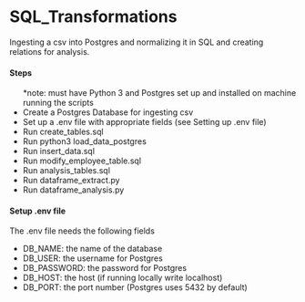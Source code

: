 # SQL_Transformations
Ingesting a csv into Postgres and normalizing it in SQL and creating relations for analysis.

<h4>Steps</h4>
<ul>
*note: must have Python 3 and Postgres set up and installed on machine running the scripts
    <li>Create a Postgres Database for ingesting csv</li>
    <li>Set up a .env file with appropriate fields (see Setting up .env file)</li>
    <li>Run create_tables.sql</li>
    <li>Run python3 load_data_postgres</li>
    <li>Run insert_data.sql</li>
    <li>Run modify_employee_table.sql</li>
    <li>Run analysis_tables.sql</li>
    <li>Run dataframe_extract.py</li>
     <li>Run dataframe_analysis.py</li>
</ul>

<h4>Setup .env file</h4>
The .env file needs the following fields
<ul>
<li>DB_NAME: the name of the database</li>
<li>DB_USER: the username for Postgres</li>
<li>DB_PASSWORD: the password for Postgres</li>
<li>DB_HOST: the host (if running locally write localhost)</li>
<li>DB_PORT: the port number (Postgres uses 5432 by default)</li>
</ul>